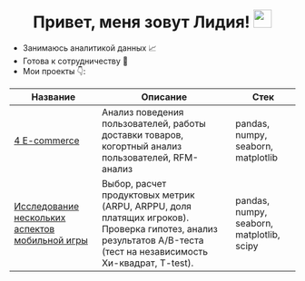 <h1 align="center">Привет, меня зовут Лидия!</a> 
<img src="https://github.com/blackcater/blackcater/raw/main/images/Hi.gif" height="32"/></h1>

- Занимаюсь аналитикой данных 📈
- Готова к сотрудничеству 🤝
- Мои проекты 👇:

| Название | Описание | Стек |
|----------------------------|----------------------------------------------------------------------------------------------------|--------------------------------------|
|[4 E-commerce](https://github.com/Nafanya5/-e-commerce)| Анализ поведения пользователей, работы доставки товаров, когортный анализ пользователей, RFM-анализ | pandas, numpy, seaborn, matplotlib |
| [Исследование нескольких аспектов мобильной игры](https://github.com/Nafanya5/project2) | Выбор, расчет продуктовых метрик (ARPU, ARPPU, доля платящих игроков). Проверка гипотез, анализ результатов А/B-теста (тест на независимость Хи-квадрат, T-test). | pandas, numpy, seaborn, matplotlib, scipy | 
